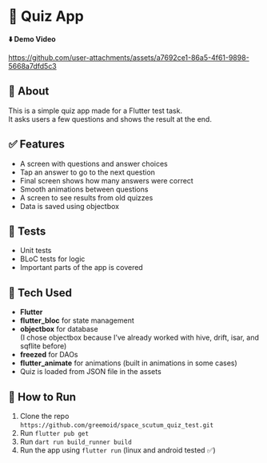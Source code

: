 # 📱 Quiz App

**⬇️ Demo Video**  

https://github.com/user-attachments/assets/a7692ce1-86a5-4f61-9898-5668a7dfd5c3



## 🧠 About

This is a simple quiz app made for a Flutter test task.  
It asks users a few questions and shows the result at the end.

## ✅ Features

- A screen with questions and answer choices  
- Tap an answer to go to the next question  
- Final screen shows how many answers were correct  
- Smooth animations between questions  
- A screen to see results from old quizzes  
- Data is saved using objectbox

## 🧪 Tests

- Unit tests  
- BLoC tests for logic
- Important parts of the app is covered

## 🧰 Tech Used

- **Flutter**  
- **flutter_bloc** for state management  
- **objectbox** for database  
  (I chose objectbox because I’ve already worked with hive, drift, isar, and sqflite before)
- **freezed** for DAOs
- **flutter_animate** for animations (built in animations in some cases)
- Quiz is loaded from JSON file in the assets


## 📂 How to Run

1. Clone the repo `https://github.com/greemoid/space_scutum_quiz_test.git`
2. Run `flutter pub get`
3. Run `dart run build_runner build`
4. Run the app using `flutter run` (linux and android tested ✅)
